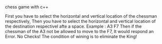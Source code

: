 chess game with c++

First you have to select the horizontal and vertical location of the chessman respectively, Then you have to select the horizontal and vertical location of the destination respectivel afte a space.
Example : A3 F7
Then if the chessman of the A3 not be allowed to move to the F7, It would respond an Error.
No Checks! The condition of wining is to eliminate the King!
